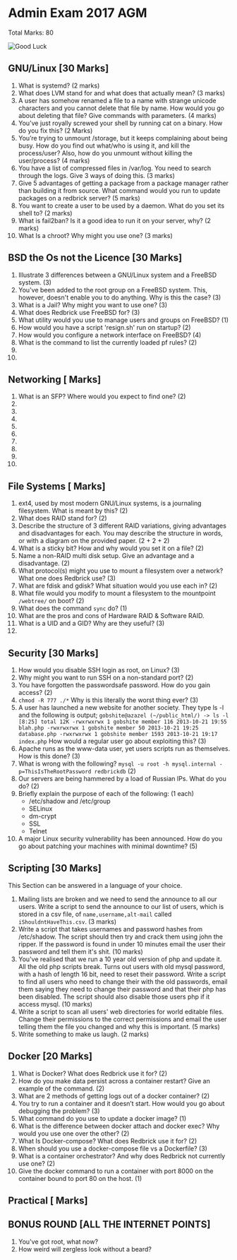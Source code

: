 # Admin Exam 2017 AGM
Total Marks: 80

![Good Luck](https://pbs.twimg.com/profile_images/733673042845503489/A0mCyCC-.jpg)

## GNU/Linux [30 Marks]

1. What is systemd? (2 marks)
2. What does LVM stand for and what does that actually mean? (3 marks)
3. A user has somehow renamed a file to a name with strange unicode characters
   and you cannot delete that file by name. How would you go about deleting
   that file? Give commands with parameters. (4 marks)
4. You’ve just royally screwed your shell by running cat on a binary. How do you fix
   this? (2 Marks)
5. You’re trying to unmount /storage, but it keeps complaining about being busy.
   How do you find out what/who is using it, and kill the process/user? Also,
   how do you unmount without killing the user/process? (4 marks)
6. You have a list of compressed files in /var/log. You need to search through the logs.
   Give 3 ways of doing this. (3 marks)
7. Give 5 advantages of getting a package from a package manager rather than building
   it from source. What command would you run to update packages on a
   redbrick server? (5 marks)
8. You want to create a user to be used by a daemon. What do you set its shell
   to? (2 marks)
9. What is fail2ban? Is it a good idea to run it on your server, why? (2 marks)
10. What Is a chroot? Why might you use one? (3 marks)

## BSD the Os not the Licence [30 Marks]

1. Illustrate 3 differences between a GNU/Linux system and a FreeBSD system. (3)
2. You've been added to the root group on a FreeBSD system. This, however, 
   doesn't enable you to do anything. Why is this the case? (3)
3. What is a Jail? Why might you want to use one? (3)
4. What does Redbrick use FreeBSD for? (3)
5. What utility would you use to manage users and groups on FreeBSD? (1)
6. How would you have a script 'resign.sh' run on startup? (2)
7. How would you configure a network interface on FreeBSD? (4)
8. What is the command to list the currently loaded pf rules? (2)
9. 
10. 
## Networking [ Marks]

1. What is an SFP? Where would you expect to find one? (2)
2.
3.
4.
5.
6.
7.
8.
9.
10.

## File Systems [ Marks]

1. ext4, used by most modern GNU/Linux systems, is a journaling filesystem. 
   What is meant by this? (2)
2. What does RAID stand for? (2)
3. Describe the structure of 3 different RAID variations, giving advantages and
   disadvantages for each. You may describe the structure in words, or with a 
   diagram on the provided paper. (2 + 2 + 2)
4. What is a sticky bit? How and why would you set it on a file? (2)
5. Name a non-RAID multi disk setup. Give an advantage and a disadvantage. (2)
6. What protocol(s) might you use to mount a filesystem over a network? What one
   does Redbrick use? (3)
7. What are fdisk and gdisk? What situation would you use each in? (2)
8. What file would you modify to mount a filesystem to the mountpoint `/webtree/` on boot? (2)
9. What does the command `sync` do? (1)
10. What are the pros and cons of Hardware RAID & Software RAID.
11. What is a UID and a GID? Why are they useful? (3)
12. 

## Security [30 Marks]

1. How would you disable SSH login as root, on Linux? (3)
2. Why might you want to run SSH on a non-standard port? (2)
3. You have forgotten the passwordsafe password. How do you gain access? (2)
4. `chmod -R 777 ./*` Why is this literally the worst thing ever? (3)
5. A user has launched a new website for another society. They type ls -l and the following is output;
   `gobshite@azazel (~/public_html/) -> ls -l [8:25] total 12K
   -rwxrwxrwx 1 gobshite member 116 2013-10-21 19:55 blah.php
   -rwxrwxrwx 1 gobshite member 50 2013-10-21 19:25 database.php
   -rwxrwxrwx 1 gobshite member 1593 2013-10-21 19:17 index.php`
   How would a regular user go about exploiting this? (3)
6. Apache runs as the www-data user, yet users scripts run as themselves. How is this done? (3)
7. What is wrong with the following?
   `mysql -u root -h mysql.internal -p=ThisIsTheRootPassword redbrickdb`
	(2)
8. Our servers are being hammered by a load of Russian IPs. What do you do? (2)
9. Briefly explain the purpose of each of the following: (1 each)
	- /etc/shadow and /etc/group
	- SELinux
	- dm-crypt
	- SSL
	- Telnet
10. A major Linux security vulnerability has been announced. How do you go about 
    patching your machines with minimal downtime? (5)

## Scripting [30 Marks]
This Section can be answered in a language of your choice.

1. Mailing lists are broken and we need to send the announce to all our users.
   Write a script to send the announce to our list of users, which is stored in
   a csv file, of `name,username,alt-mail` called `iShouldntHaveThis.csv`. (3 marks)
2. Write a script that takes usernames and password hashes from /etc/shadow.
   The script should then try and crack them using john the ripper. If the
   password is found in under 10 minutes email the user their password and tell
   them it's shit. (10 marks)
3. You've realised that we run a 10 year old version of php and update it. All
   the old php scripts break. Turns out users with old mysql password, with a
   hash of length 16 bit, need to reset their password. Write a script to find
   all users who need to change their with the old passwords, email them saying
   they need to change their password and that their php has been disabled.
   The script should also disable those users php if it access mysql. (10 marks)
4. Write a script to scan all users' web directories for world editable files.
   Change their permissions to the correct permissions and email the user
   telling them the file you changed and why this is important. (5 marks)
5. Write something to make us laugh. (2 marks)

## Docker [20 Marks]

1. What is Docker? What does Redbrick use it for? (2)
2. How do you make data persist across a container restart? Give an example of
   the command. (2)
3. What are 2 methods of getting logs out of a docker container? (2)
4. You try to run a container and it doesn’t start. How would you go about debugging
   the problem? (3)
5. What command do you use to update a docker image? (1)
6. What is the difference between docker attach and docker exec? Why would
   you use one over the other? (2)
7. What Is Docker-compose? What does Redbrick use it for? (2)
8. When should you use a docker-compose file vs a Dockerfile? (3)
9. What is a container orchestrator? And why does Redbrick not currently use
   one? (2)
10. Give the docker command to run a container with port 8000 on the container bound to port 80 on the host. (1)

## Practical [ Marks]

## BONUS ROUND [ALL THE INTERNET POINTS]

1. You've got root, what now?
2. How weird will zergless look without a beard?
